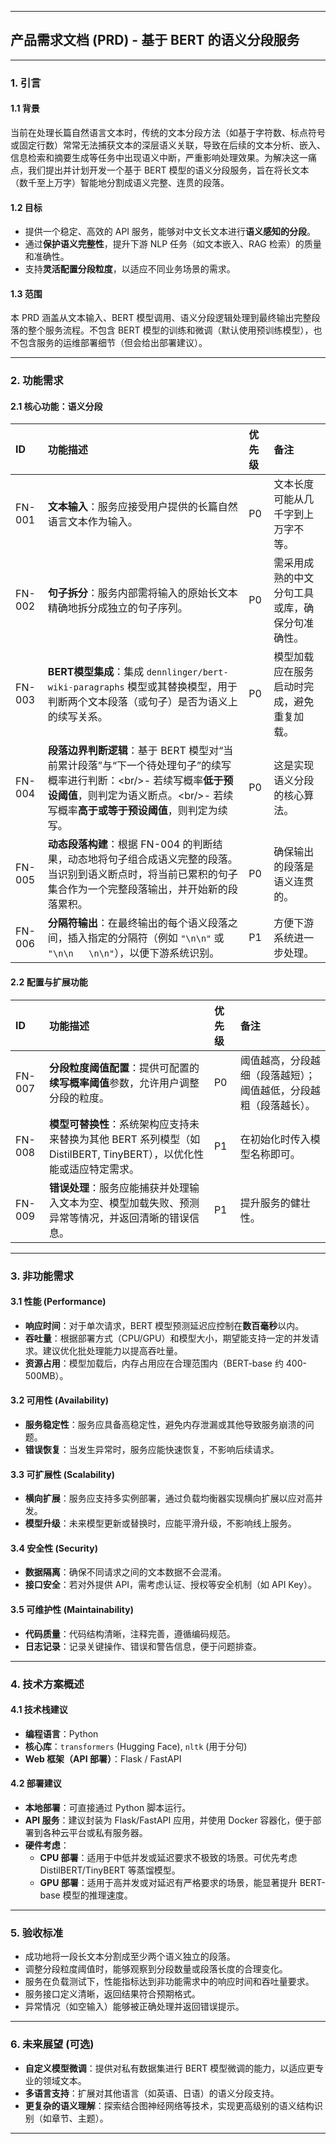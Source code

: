 -----

## 产品需求文档 (PRD) - 基于 BERT 的语义分段服务

-----

### 1\. 引言

#### 1.1 背景

当前在处理长篇自然语言文本时，传统的文本分段方法（如基于字符数、标点符号或固定行数）常常无法捕获文本的深层语义关联，导致在后续的文本分析、嵌入、信息检索和摘要生成等任务中出现语义中断，严重影响处理效果。为解决这一痛点，我们提出并计划开发一个基于 BERT 模型的语义分段服务，旨在将长文本（数千至上万字）智能地分割成语义完整、连贯的段落。

#### 1.2 目标

  * 提供一个稳定、高效的 API 服务，能够对中文长文本进行**语义感知的分段**。
  * 通过**保护语义完整性**，提升下游 NLP 任务（如文本嵌入、RAG 检索）的质量和准确性。
  * 支持**灵活配置分段粒度**，以适应不同业务场景的需求。

#### 1.3 范围

本 PRD 涵盖从文本输入、BERT 模型调用、语义分段逻辑处理到最终输出完整段落的整个服务流程。不包含 BERT 模型的训练和微调（默认使用预训练模型），也不包含服务的运维部署细节（但会给出部署建议）。

-----

### 2\. 功能需求

#### 2.1 核心功能：语义分段

| ID | 功能描述 | 优先级 | 备注 |
| :-- | :-- | :-- | :-- |
| FN-001 | **文本输入**：服务应接受用户提供的长篇自然语言文本作为输入。 | P0 | 文本长度可能从几千字到上万字不等。 |
| FN-002 | **句子拆分**：服务内部需将输入的原始长文本精确地拆分成独立的句子序列。 | P0 | 需采用成熟的中文分句工具或库，确保分句准确性。 |
| FN-003 | **BERT模型集成**：集成 `dennlinger/bert-wiki-paragraphs` 模型或其替换模型，用于判断两个文本段落（或句子）是否为语义上的续写关系。 | P0 | 模型加载应在服务启动时完成，避免重复加载。 |
| FN-004 | **段落边界判断逻辑**：基于 BERT 模型对“当前累计段落”与“下一个待处理句子”的续写概率进行判断：\<br/\>- 若续写概率**低于预设阈值**，则判定为语义断点。\<br/\>- 若续写概率**高于或等于预设阈值**，则判定为续写。 | P0 | 这是实现语义分段的核心算法。 |
| FN-005 | **动态段落构建**：根据 FN-004 的判断结果，动态地将句子组合成语义完整的段落。当识别到语义断点时，将当前已累积的句子集合作为一个完整段落输出，并开始新的段落累积。 | P0 | 确保输出的段落是语义连贯的。 |
| FN-006 | **分隔符输出**：在最终输出的每个语义段落之间，插入指定的分隔符（例如 `"\n\n"` 或 `"\n\n   \n\n"`），以便下游系统识别。 | P1 | 方便下游系统进一步处理。 |

#### 2.2 配置与扩展功能

| ID | 功能描述 | 优先级 | 备注 |
| :-- | :-- | :-- | :-- |
| FN-007 | **分段粒度阈值配置**：提供可配置的**续写概率阈值**参数，允许用户调整分段的粒度。 | P0 | 阈值越高，分段越细（段落越短）；阈值越低，分段越粗（段落越长）。 |
| FN-008 | **模型可替换性**：系统架构应支持未来替换为其他 BERT 系列模型（如 DistilBERT, TinyBERT），以优化性能或适应特定需求。 | P1 | 在初始化时传入模型名称即可。 |
| FN-009 | **错误处理**：服务应能捕获并处理输入文本为空、模型加载失败、预测异常等情况，并返回清晰的错误信息。 | P1 | 提升服务的健壮性。 |

-----

### 3\. 非功能需求

#### 3.1 性能 (Performance)

  * **响应时间**：对于单次请求，BERT 模型预测延迟应控制在**数百毫秒**以内。
  * **吞吐量**：根据部署方式（CPU/GPU）和模型大小，期望能支持一定的并发请求。建议优化批处理能力以提高吞吐量。
  * **资源占用**：模型加载后，内存占用应在合理范围内（BERT-base 约 400-500MB）。

#### 3.2 可用性 (Availability)

  * **服务稳定性**：服务应具备高稳定性，避免内存泄漏或其他导致服务崩溃的问题。
  * **错误恢复**：当发生异常时，服务应能快速恢复，不影响后续请求。

#### 3.3 可扩展性 (Scalability)

  * **横向扩展**：服务应支持多实例部署，通过负载均衡器实现横向扩展以应对高并发。
  * **模型升级**：未来模型更新或替换时，应能平滑升级，不影响线上服务。

#### 3.4 安全性 (Security)

  * **数据隔离**：确保不同请求之间的文本数据不会混淆。
  * **接口安全**：若对外提供 API，需考虑认证、授权等安全机制（如 API Key）。

#### 3.5 可维护性 (Maintainability)

  * **代码质量**：代码结构清晰，注释完善，遵循编码规范。
  * **日志记录**：记录关键操作、错误和警告信息，便于问题排查。

-----

### 4\. 技术方案概述

#### 4.1 技术栈建议

  * **编程语言**：Python
  * **核心库**：`transformers` (Hugging Face), `nltk` (用于分句)
  * **Web 框架（API 部署）**：Flask / FastAPI

#### 4.2 部署建议

  * **本地部署**：可直接通过 Python 脚本运行。
  * **API 服务**：建议封装为 Flask/FastAPI 应用，并使用 Docker 容器化，便于部署到各种云平台或私有服务器。
  * **硬件考虑**：
      * **CPU 部署**：适用于中低并发或延迟要求不极致的场景。可优先考虑 DistilBERT/TinyBERT 等蒸馏模型。
      * **GPU 部署**：适用于高并发或对延迟有严格要求的场景，能显著提升 BERT-base 模型的推理速度。

-----

### 5\. 验收标准

  * 成功地将一段长文本分割成至少两个语义独立的段落。
  * 调整分段粒度阈值时，能够观察到分段数量或段落长度的合理变化。
  * 服务在负载测试下，性能指标达到非功能需求中的响应时间和吞吐量要求。
  * 服务接口定义清晰，返回结果符合预期格式。
  * 异常情况（如空输入）能够被正确处理并返回错误提示。

-----

### 6\. 未来展望 (可选)

  * **自定义模型微调**：提供对私有数据集进行 BERT 模型微调的能力，以适应更专业的领域文本。
  * **多语言支持**：扩展对其他语言（如英语、日语）的语义分段支持。
  * **更复杂的语义理解**：探索结合图神经网络等技术，实现更高级别的语义结构识别（如章节、主题）。

-----